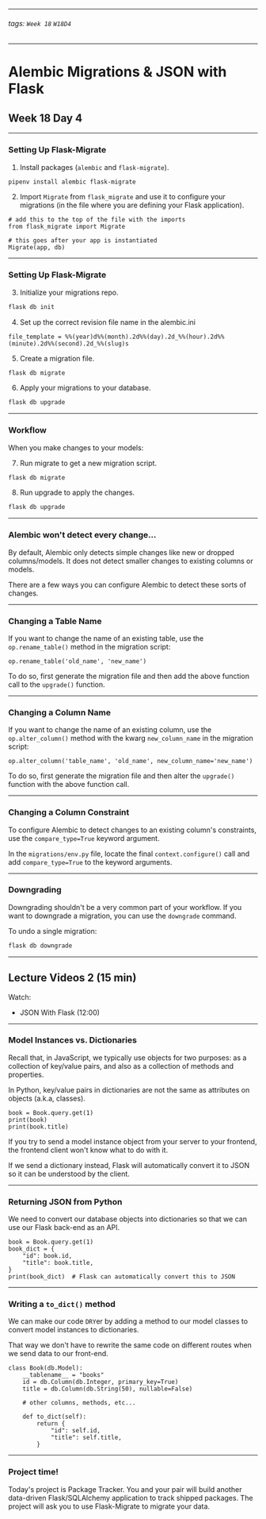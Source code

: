 <style>
    .present {
        text-align: left;
    }
</style>

---

###### tags: `Week 18` `W18D4`

---

# Alembic Migrations & JSON with Flask
## Week 18 Day 4



---

### Setting Up Flask-Migrate

1. Install packages (`alembic` and `flask-migrate`).

```bash
pipenv install alembic flask-migrate
```

2. Import `Migrate` from `flask_migrate` and use it to configure your migrations (in the file where you are defining your Flask application).

```python=
# add this to the top of the file with the imports
from flask_migrate import Migrate

# this goes after your app is instantiated
Migrate(app, db)
```

---

### Setting Up Flask-Migrate

3. Initialize your migrations repo.
```bash
flask db init
```
4. Set up the correct revision file name in the alembic.ini
```bash=
file_template = %%(year)d%%(month).2d%%(day).2d_%%(hour).2d%%(minute).2d%%(second).2d_%%(slug)s
```

5. Create a migration file.
```bash
flask db migrate
```

6. Apply your migrations to your database.
```bash
flask db upgrade
```


---

### Workflow
When you make changes to your models:

7. Run migrate to get a new migration script.
```bash
flask db migrate
```

8. Run upgrade to apply the changes.
```bash
flask db upgrade
```

---

### Alembic won't detect every change...
By default, Alembic only detects simple changes like new or dropped columns/models. It does not detect smaller changes to existing columns or models.

There are a few ways you can configure Alembic to detect these sorts of changes.

---

### Changing a Table Name

If you want to change the name of an existing table, use the `op.rename_table()` method in the migration script:
```python=
op.rename_table('old_name', 'new_name')
```

To do so, first generate the migration file and then add the above function call to the `upgrade()` function.

---

### Changing a Column Name

If you want to change the name of an existing column, use the `op.alter_column()` method with the kwarg `new_column_name` in the migration script:
```python=
op.alter_column('table_name', 'old_name', new_column_name='new_name')
```

To do so, first generate the migration file and then alter the `upgrade()` function with the above function call.

---

### Changing a Column Constraint
To configure Alembic to detect changes to an existing column's constraints, use the `compare_type=True` keyword argument.

In the `migrations/env.py` file, locate the final `context.configure()` call and add `compare_type=True` to the keyword arguments. 

---

### Downgrading

Downgrading shouldn't be a very common part of your workflow. If you want to downgrade a migration, you can use the `downgrade` command.

To undo a single migration:
```bash
flask db downgrade
```


---

## Lecture Videos 2 (15 min)
Watch:
- JSON With Flask (12:00)

---

### Model Instances vs. Dictionaries

Recall that, in JavaScript, we typically use objects for two purposes: as a collection of key/value pairs, and also as a collection of methods and properties.

In Python, key/value pairs in dictionaries are not the same as attributes on objects (a.k.a, classes).

```python=
book = Book.query.get(1)
print(book)
print(book.title)
```

If you try to send a model instance object from your server to your frontend, the frontend client won't know what to do with it. 

If we send a dictionary instead, Flask will automatically convert it to JSON so it can be understood by the client.

---

### Returning JSON from Python

We need to convert our database objects into dictionaries so that we can use our Flask back-end as an API.

```python=
book = Book.query.get(1)
book_dict = {
    "id": book.id,
    "title": book.title,
}
print(book_dict)  # Flask can automatically convert this to JSON
```


---

### Writing a `to_dict()` method

We can make our code `DRY`er by adding a method to our model classes to convert model instances to dictionaries.

That way we don't have to rewrite the same code on different routes when we send data to our front-end.


```python=
class Book(db.Model):
    __tablename__ = "books"
    id = db.Column(db.Integer, primary_key=True)
    title = db.Column(db.String(50), nullable=False)
    
    # other columns, methods, etc...

    def to_dict(self):
        return {
            "id": self.id,
            "title": self.title,
        }
```

---

### Project time!

Today's project is Package Tracker. You and your pair will build another data-driven Flask/SQLAlchemy application to track shipped packages. The project will ask you to use Flask-Migrate to migrate your data.